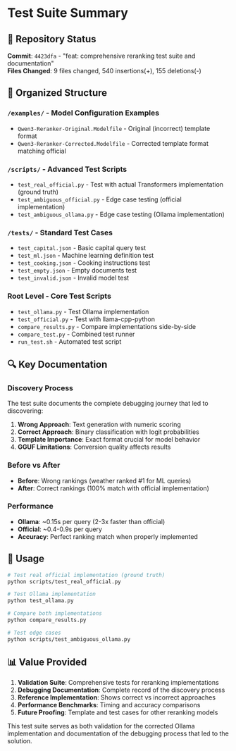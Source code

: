 # Test Suite Summary

## 🎯 Repository Status

**Commit**: `4423dfa` - "feat: comprehensive reranking test suite and documentation"  
**Files Changed**: 9 files changed, 540 insertions(+), 155 deletions(-)

## 📁 Organized Structure

### `/examples/` - Model Configuration Examples
- `Qwen3-Reranker-Original.Modelfile` - Original (incorrect) template format
- `Qwen3-Reranker-Corrected.Modelfile` - Corrected template format matching official

### `/scripts/` - Advanced Test Scripts  
- `test_real_official.py` - Test with actual Transformers implementation (ground truth)
- `test_ambiguous_official.py` - Edge case testing (official implementation)
- `test_ambiguous_ollama.py` - Edge case testing (Ollama implementation)

### `/tests/` - Standard Test Cases
- `test_capital.json` - Basic capital query test
- `test_ml.json` - Machine learning definition test  
- `test_cooking.json` - Cooking instructions test
- `test_empty.json` - Empty documents test
- `test_invalid.json` - Invalid model test

### Root Level - Core Test Scripts
- `test_ollama.py` - Test Ollama implementation
- `test_official.py` - Test with llama-cpp-python
- `compare_results.py` - Compare implementations side-by-side
- `compare_test.py` - Combined test runner
- `run_test.sh` - Automated test script

## 🔍 Key Documentation

### **Discovery Process**
The test suite documents the complete debugging journey that led to discovering:
1. **Wrong Approach**: Text generation with numeric scoring
2. **Correct Approach**: Binary classification with logit probabilities  
3. **Template Importance**: Exact format crucial for model behavior
4. **GGUF Limitations**: Conversion quality affects results

### **Before vs After**
- **Before**: Wrong rankings (weather ranked #1 for ML queries)
- **After**: Correct rankings (100% match with official implementation)

### **Performance**
- **Ollama**: ~0.15s per query (2-3x faster than official)
- **Official**: ~0.4-0.9s per query  
- **Accuracy**: Perfect ranking match when properly implemented

## 🚀 Usage

```bash
# Test real official implementation (ground truth)
python scripts/test_real_official.py

# Test Ollama implementation  
python test_ollama.py

# Compare both implementations
python compare_results.py

# Test edge cases
python scripts/test_ambiguous_ollama.py
```

## 📊 Value Provided

1. **Validation Suite**: Comprehensive tests for reranking implementations
2. **Debugging Documentation**: Complete record of the discovery process
3. **Reference Implementation**: Shows correct vs incorrect approaches
4. **Performance Benchmarks**: Timing and accuracy comparisons
5. **Future Proofing**: Template and test cases for other reranking models

This test suite serves as both validation for the corrected Ollama implementation and documentation of the debugging process that led to the solution.
